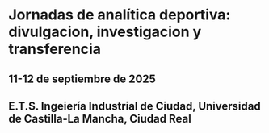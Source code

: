 # Jornadas de analítica deportiva: divulgacion, investigacion y transferencia

## 11-12 de septiembre de 2025

## E.T.S. Ingeiería Industrial de Ciudad, Universidad de Castilla-La Mancha, Ciudad Real
